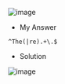![image](https://user-images.githubusercontent.com/68887544/190963378-c84d8ac3-81cd-48e9-b8d9-c443b59b175c.png)

- My Answer

```
^The(|re).+\.$
```

- Solution

![image](https://user-images.githubusercontent.com/68887544/190963485-149fea75-e0fa-4c2d-b95e-5e43cff64cfa.png)
